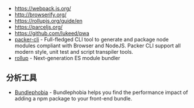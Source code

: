 - https://webpack.js.org/
- http://browserify.org/
- https://rollupjs.org/guide/en
- https://parceljs.org/
- https://github.com/lukeed/pwa
- [packer-cli](https://github.com/yohangz/packer-cli) - Full-fledged CLI tool to generate and package node modules compliant with Browser and NodeJS. Packer CLI support all modern style, unit test and script transpiler tools.
- [rollup](https://github.com/rollup/rollup) - Next-generation ES module bundler

## 分析工具

- [Bundlephobia]( https://bundlephobia.com/ ) -  Bundlephobia helps you find the performance impact of adding a npm package to your front-end bundle. 